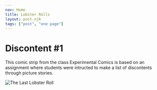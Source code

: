 ```yaml
---
nav: Home
title: Lobster Rolls
layout: post.njk
tags: ["post", "one page"]
---
```


# Discontent #1
This comic strip from the class Experimental Comics is based on an assignment where students were intructed to make a list of discontents through picture stories. 

![The Last Lobster Roll](/assets/TheLastLobsterRoll.JPG "a comic about the overfishing of lobsters")